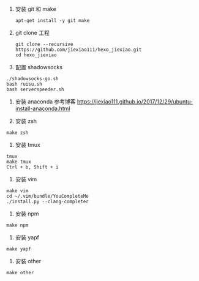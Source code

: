 1. 安装 git 和 make
    ```
    apt-get install -y git make
    ```

1. git clone 工程
    ```
    git clone --recursive https://github.com/jiexiao111/hexo_jiexiao.git
    cd hexo_jiexiao
    ```

1. 配置 shadowsocks
```
./shadowsocks-go.sh
bash ruisu.sh
bash serverspeeder.sh
```

1. 安装 anaconda
参考博客 https://jiexiao111.github.io/2017/12/29/ubuntu-install-anaconda.html

1. 安装 zsh
```
make zsh
```

1. 安装 tmux
```
tmux
make tmux
Ctrl + b, Shift + i
```

1. 安装 vim
```
make vim
cd ~/.vim/bundle/YouCompleteMe
./install.py --clang-completer
```

1. 安装 npm
```
make npm
```

1. 安装 yapf
```
make yapf
```

1. 安装 other
```
make other
```
